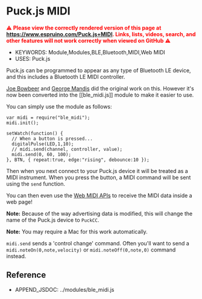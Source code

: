 <!--- Copyright (c) 2017 Gordon Williams, Pur3 Ltd. See the file LICENSE for copying permission. -->
Puck.js MIDI
============

<span style="color:red">:warning: **Please view the correctly rendered version of this page at https://www.espruino.com/Puck.js+MIDI. Links, lists, videos, search, and other features will not work correctly when viewed on GitHub** :warning:</span>

* KEYWORDS: Module,Modules,BLE,Bluetooth,MIDI,Web MIDI
* USES: Puck.js

Puck.js can be programmed to appear as any type of Bluetooth LE device, and this
includes a Bluetooth LE MIDI controller.

[Joe Bowbeer](https://github.com/joebowbeer/PuckCC) and [George Mandis](https://github.com/georgemandis/puck-js-midi-clicker) did the original work on this.
However it's now been converted into the [[ble_midi.js]] module to make it easier to use.

You can simply use the module as follows:

```
var midi = require("ble_midi");
midi.init();

setWatch(function() {
  // When a button is pressed...
  digitalPulse(LED,1,10);
  // midi.send(channel, controller, value);
  midi.send(0, 60, 100);
}, BTN, { repeat:true, edge:"rising", debounce:10 });
```

Then when you next connect to your Puck.js device it will be treated
as a MIDI instrument. When you press the button, a MIDI command will be sent
using the `send` function.

You can then even use the [Web MIDI APIs](https://webaudio.github.io/web-midi-api/)
to receive the MIDI data inside a web page!

**Note:** Because of the way advertising data is modified, this will
change the name of the Puck.js device to `PuckCC`.

**Note:** You may require a Mac for this work automatically.

`midi.send` sends  a 'control change' command. Often you'll want
to send a `midi.noteOn(0,note,velocity)` or `midi.noteOff(0,note,0)`
command instead.

Reference 
---------

* APPEND_JSDOC: ../modules/ble_midi.js
